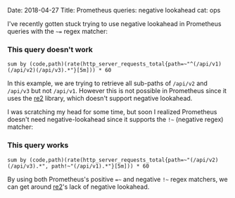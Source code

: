 Date: 2018-04-27
Title: Prometheus queries: negative lookahead
cat: ops

I've recently gotten stuck trying to use negative lookahead in Prometheus queries with the `~=` regex matcher:

### This query doesn't work

```
sum by (code,path)(rate(http_server_requests_total{path=~"^(/api/v1)(/api/v2)(/api/v3).*"}[5m])) * 60
```

In this example, we are trying to retrieve all sub-paths of `/api/v2` and `/api/v3` but not `/api/v1`.
However this is not possible in Prometheus since it uses the [re2](https://github.com/google/re2) library, which doesn't support
negative lookahead.

I was scratching my head for some time, but soon I realized Prometheus doesn't need negative-lookahead since it supports the `!~` (negative regex) matcher:


### This query works

```
sum by (code,path)(rate(http_server_requests_total{path=~"(/api/v2)(/api/v3).*", path!~"(/api/v1).*"}[5m])) * 60
```

By using both Prometheus's positive `=~` and negative `!~` regex matchers, we can get around [re2](https://github.com/google/re2)'s lack of negative lookahead.
